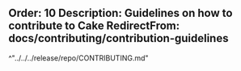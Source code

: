 Order: 10
Description: Guidelines on how to contribute to Cake
RedirectFrom: docs/contributing/contribution-guidelines
---
^"../../../release/repo/CONTRIBUTING.md"
